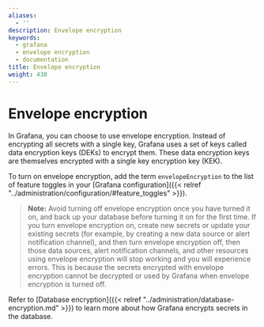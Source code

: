 ```yaml
---
aliases:
  - ''
description: Envelope encryption
keywords:
  - grafana
  - envelope encryption
  - documentation
title: Envelope encryption
weight: 430
---
```


# Envelope encryption

In Grafana, you can choose to use envelope encryption. Instead of
encrypting all secrets with a single key, Grafana uses a set of keys
called data encryption keys (DEKs) to encrypt them. These data
encryption keys are themselves encrypted with a single key encryption
key (KEK).

To turn on envelope encryption, add the term `envelopeEncryption` to the list of feature toggles in your [Grafana configuration]({{< relref "../administration/configuration/#feature_toggles" >}}).

> **Note:** Avoid turning off envelope encryption once you have turned it on, and back up your database before turning it on for the first time. If you turn envelope encryption on, create new secrets or update your existing secrets (for example, by creating a new data source or alert notification channel), and then turn envelope encryption off, then those data sources, alert notification channels, and other resources using envelope encryption will stop working and you will experience errors. This is because the secrets encrypted with envelope encryption cannot be decrypted or used by Grafana when envelope encryption is turned off.

Refer to [Database encryption]({{< relref "../administration/database-encryption.md" >}}) to learn more about how Grafana encrypts secrets in the database.
